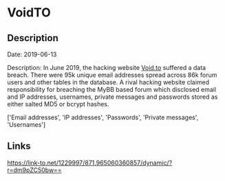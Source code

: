 # VoidTO

## Description

Date: 2019-06-13

Description:
In June 2019, the hacking website <a href="https://void.to/" target="_blank" rel="noopener">Void.to</a> suffered a data breach. There were 95k unique email addresses spread across 86k forum users and other tables in the database. A rival hacking website claimed responsibility for breaching the MyBB based forum which disclosed email and IP addresses, usernames, private messages and passwords stored as either salted MD5 or bcrypt hashes.


['Email addresses', 'IP addresses', 'Passwords', 'Private messages', 'Usernames']

## Links

https://link-to.net/1229997/871.965060360857/dynamic/?r=dm9pZC50bw==